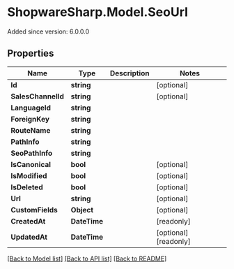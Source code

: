 # ShopwareSharp.Model.SeoUrl
Added since version: 6.0.0.0

## Properties

Name | Type | Description | Notes
------------ | ------------- | ------------- | -------------
**Id** | **string** |  | [optional] 
**SalesChannelId** | **string** |  | [optional] 
**LanguageId** | **string** |  | 
**ForeignKey** | **string** |  | 
**RouteName** | **string** |  | 
**PathInfo** | **string** |  | 
**SeoPathInfo** | **string** |  | 
**IsCanonical** | **bool** |  | [optional] 
**IsModified** | **bool** |  | [optional] 
**IsDeleted** | **bool** |  | [optional] 
**Url** | **string** |  | [optional] 
**CustomFields** | **Object** |  | [optional] 
**CreatedAt** | **DateTime** |  | [readonly] 
**UpdatedAt** | **DateTime** |  | [optional] [readonly] 

[[Back to Model list]](../README.md#documentation-for-models) [[Back to API list]](../README.md#documentation-for-api-endpoints) [[Back to README]](../README.md)

